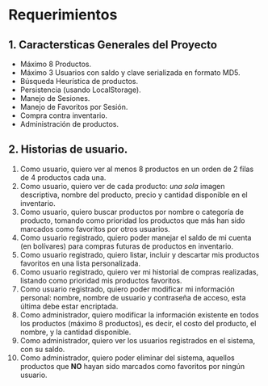 # Requerimientos

## 1. Caractersticas Generales del Proyecto

+ Máximo 8 Productos.
+ Máximo 3 Usuarios con saldo y clave serializada en formato MD5.
+ Búsqueda Heurística de productos.
+ Persistencia (usando LocalStorage).
+ Manejo de Sesiones.
+ Manejo de Favoritos por Sesión.
+ Compra contra inventario.
+ Administración de productos.

## 2. Historias de usuario.

1. Como usuario, quiero ver al menos 8 productos en un orden de 2 filas de 4 productos cada una.
2. Como usuario, quiero ver de cada producto: *una sola* imagen descriptiva, nombre del producto, precio y cantidad disponible en el inventario.
3. Como usuario, quiero buscar productos por nombre o categoría de producto, tomando como prioridad los productos que más han sido marcados como favoritos por otros usuarios.
4. Como usuario registrado, quiero poder manejar el saldo de mi cuenta (en bolívares) para compras futuras de productos en inventario.
5. Como usuario registrado, quiero listar, incluir y descartar mis productos favoritos en una lista personalizada.
6. Como usuario registrado, quiero ver mi historial de compras realizadas, listando como prioridad mis productos favoritos.
7. Como usuario registrado, quiero poder modificar mi información personal: nombre, nombre de usuario y contraseña de acceso, esta última debe estar encriptada.
8. Como administrador, quiero modificar la información existente en todos los productos (máximo 8 productos), es decir, el costo del producto, el nombre, y la cantidad disponible.
9. Como administrador, quiero ver los usuarios registrados en el sistema, con su saldo.
10. Como administrador, quiero poder eliminar del sistema, aquellos productos que **NO** hayan sido marcados como favoritos por ningún usuario.
